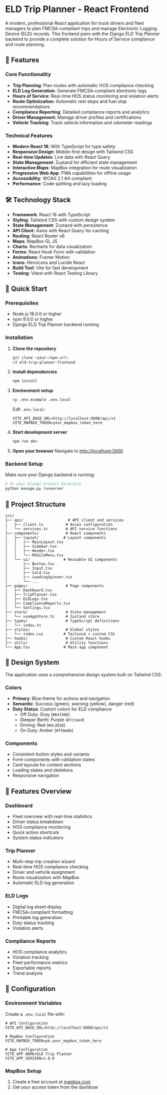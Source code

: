 # ELD Trip Planner - React Frontend

A modern, professional React application for truck drivers and fleet managers to plan FMCSA-compliant trips and manage Electronic Logging Device (ELD) records. This frontend pairs with the Django ELD Trip Planner backend to provide a complete solution for Hours of Service compliance and route planning.

## 🚛 Features

### Core Functionality

* **Trip Planning**: Plan routes with automatic HOS compliance checking
* **ELD Log Generation**: Generate FMCSA-compliant electronic logs
* **Hours of Service**: Real-time HOS status monitoring and violation alerts
* **Route Optimization**: Automatic rest stops and fuel stop recommendations
* **Compliance Reporting**: Detailed compliance reports and analytics
* **Driver Management**: Manage driver profiles and certifications
* **Vehicle Tracking**: Track vehicle information and odometer readings

### Technical Features

* **Modern React 18**: With TypeScript for type safety
* **Responsive Design**: Mobile-first design with Tailwind CSS
* **Real-time Updates**: Live data with React Query
* **State Management**: Zustand for efficient state management
* **Interactive Maps**: MapBox integration for route visualization
* **Progressive Web App**: PWA capabilities for offline usage
* **Accessibility**: WCAG 2.1 AA compliant
* **Performance**: Code splitting and lazy loading

## 🛠️ Technology Stack

* **Framework**: React 18 with TypeScript
* **Styling**: Tailwind CSS with custom design system
* **State Management**: Zustand with persistence
* **API Client**: Axios with React Query for caching
* **Routing**: React Router v6
* **Maps**: MapBox GL JS
* **Charts**: Recharts for data visualization
* **Forms**: React Hook Form with validation
* **Animations**: Framer Motion
* **Icons**: Heroicons and Lucide React
* **Build Tool**: Vite for fast development
* **Testing**: Vitest with React Testing Library

## 🚀 Quick Start

### Prerequisites

* Node.js 18.0.0 or higher
* npm 9.0.0 or higher
* Django ELD Trip Planner backend running

### Installation

1. **Clone the repository**

   ```bash
   git clone <your-repo-url>
   cd eld-trip-planner-frontend
   ```
2. **Install dependencies**

   ```bash
   npm install
   ```
3. **Environment setup**

   ```bash
   cp .env.example .env.local
   ```

   Edit `.env.local`:

   ```env
   VITE_API_BASE_URL=http://localhost:8000/api/v1
   VITE_MAPBOX_TOKEN=your_mapbox_token_here
   ```
4. **Start development server**

   ```bash
   npm run dev
   ```
5. **Open your browser** Navigate to [http://localhost:3000](http://localhost:3000)

### Backend Setup

Make sure your Django backend is running:

```bash
# In your Django project directory
python manage.py runserver
```

## 📁 Project Structure

```
src/
├── api/                    # API client and services
│   ├── client.ts          # Axios configuration
│   └── services.ts        # API service functions
├── components/            # React components
│   ├── layout/           # Layout components
│   │   ├── MainLayout.tsx
│   │   ├── Sidebar.tsx
│   │   ├── Header.tsx
│   │   └── MobileMenu.tsx
│   └── ui/               # Reusable UI components
│       ├── Button.tsx
│       ├── Input.tsx
│       ├── Card.tsx
│       ├── LoadingSpinner.tsx
│       └── ...
├── pages/                 # Page components
│   ├── Dashboard.tsx
│   ├── TripPlanner.tsx
│   ├── ELDLogs.tsx
│   ├── ComplianceReports.tsx
│   └── Settings.tsx
├── store/                 # State management
│   └── useAppStore.ts     # Zustand store
├── types/                 # TypeScript definitions
│   └── index.ts
├── styles/                # Global styles
│   └── index.css         # Tailwind + custom CSS
├── hooks/                 # Custom React hooks
├── utils/                 # Utility functions
└── App.tsx               # Main app component
```

## 🎨 Design System

The application uses a comprehensive design system built on Tailwind CSS:

### Colors

* **Primary**: Blue theme for actions and navigation
* **Semantic**: Success (green), warning (yellow), danger (red)
* **Duty Status**: Custom colors for ELD compliance
  * Off Duty: Gray (`#64748b`)
  * Sleeper Berth: Purple (`#7c3aed`)
  * Driving: Red (`#dc2626`)
  * On Duty: Amber (`#f59e0b`)

### Components

* Consistent button styles and variants
* Form components with validation states
* Card layouts for content sections
* Loading states and skeletons
* Responsive navigation

## 📱 Features Overview

### Dashboard

* Fleet overview with real-time statistics
* Driver status breakdown
* HOS compliance monitoring
* Quick action shortcuts
* System status indicators

### Trip Planner

* Multi-step trip creation wizard
* Real-time HOS compliance checking
* Driver and vehicle assignment
* Route visualization with MapBox
* Automatic ELD log generation

### ELD Logs

* Digital log sheet display
* FMCSA-compliant formatting
* Printable log generation
* Duty status tracking
* Violation alerts

### Compliance Reports

* HOS compliance analytics
* Violation tracking
* Fleet performance metrics
* Exportable reports
* Trend analysis

## 🔧 Configuration

### Environment Variables

Create a `.env.local` file with:

```env
# API Configuration
VITE_API_BASE_URL=http://localhost:8000/api/v1

# MapBox Configuration
VITE_MAPBOX_TOKEN=pk.your_mapbox_token_here

# App Configuration
VITE_APP_NAME=ELD Trip Planner
VITE_APP_VERSION=1.0.0
```

### MapBox Setup

1. Create a free account at [mapbox.com](https://mapbox.com)
2. Get your access token from the dashboar
